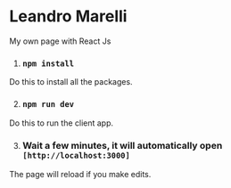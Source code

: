 # Leandro Marelli
My own page with React Js


1. ### `npm install`
  Do this to install all the packages.
  
2. ### `npm run dev`
  Do this to run the client app.
  
3. ### Wait a few minutes, it will automatically open `[http://localhost:3000]`

The page will reload if you make edits.
